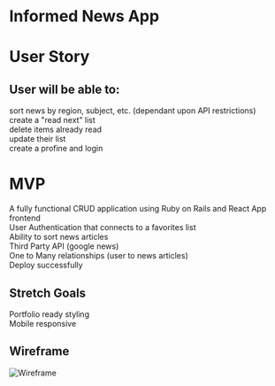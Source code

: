 # Informed News App

# User Story
## User will be able to:
sort news by region, subject, etc. (dependant upon API restrictions)  
create a "read next" list  
delete items already read  
update their list  
create a profine and login  


# MVP
A fully functional CRUD application using Ruby on Rails and React App frontend   
User Authentication that connects to a favorites list  
Ability to sort news articles  
Third Party API (google news)  
One to Many relationships (user to news articles)  
Deploy successfully  

## Stretch Goals
Portfolio ready styling  
Mobile responsive


## Wireframe
![Wireframe](../mockflow_img.png)  

